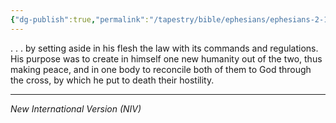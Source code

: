```yaml
---
{"dg-publish":true,"permalink":"/tapestry/bible/ephesians/ephesians-2-15b-16/","title":"Ephesians 2:15b-16","hide":true,"tags":["bible-verse","bible-verse"],"dgHomeLink":true,"dgShowLocalGraph":true,"dgEnableSearch":true}
---
```


. . . by setting aside in his flesh the law with its commands and regulations. His purpose was to create in himself one new humanity out of the two, thus making peace,  and in one body to reconcile both of them to God through the cross, by which he put to death their hostility.

---
*New International Version (NIV)*